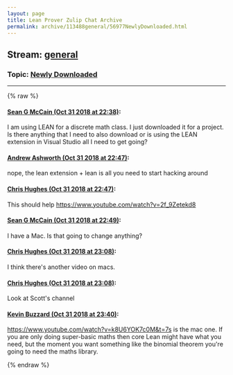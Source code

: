 ```yaml
---
layout: page
title: Lean Prover Zulip Chat Archive 
permalink: archive/113488general/56977NewlyDownloaded.html
---
```


## Stream: [general](index.html)
### Topic: [Newly Downloaded](56977NewlyDownloaded.html)

---


{% raw %}
#### [ Sean G McCain (Oct 31 2018 at 22:38)](https://leanprover.zulipchat.com/#narrow/stream/113488-general/topic/Newly%20Downloaded/near/136883261):
I am using LEAN for a discrete math class. I just downloaded it for a project. Is there anything that I need to also download or is using the LEAN extension in Visual Studio all I need to get going?

#### [ Andrew Ashworth (Oct 31 2018 at 22:47)](https://leanprover.zulipchat.com/#narrow/stream/113488-general/topic/Newly%20Downloaded/near/136883713):
nope, the lean extension + lean is all you need to start hacking around

#### [ Chris Hughes (Oct 31 2018 at 22:47)](https://leanprover.zulipchat.com/#narrow/stream/113488-general/topic/Newly%20Downloaded/near/136883720):
This should help https://www.youtube.com/watch?v=2f_9Zetekd8

#### [ Sean G McCain (Oct 31 2018 at 22:49)](https://leanprover.zulipchat.com/#narrow/stream/113488-general/topic/Newly%20Downloaded/near/136883811):
I have a Mac. Is that going to change anything?

#### [ Chris Hughes (Oct 31 2018 at 23:08)](https://leanprover.zulipchat.com/#narrow/stream/113488-general/topic/Newly%20Downloaded/near/136884818):
I think there's another video on macs.

#### [ Chris Hughes (Oct 31 2018 at 23:08)](https://leanprover.zulipchat.com/#narrow/stream/113488-general/topic/Newly%20Downloaded/near/136884824):
Look at Scott's channel

#### [ Kevin Buzzard (Oct 31 2018 at 23:40)](https://leanprover.zulipchat.com/#narrow/stream/113488-general/topic/Newly%20Downloaded/near/136886433):
https://www.youtube.com/watch?v=k8U6YOK7c0M&t=7s is the mac one. If you are only doing super-basic maths then core Lean might have what you need, but the moment you want something like the binomial theorem you're going to need the maths library.


{% endraw %}
